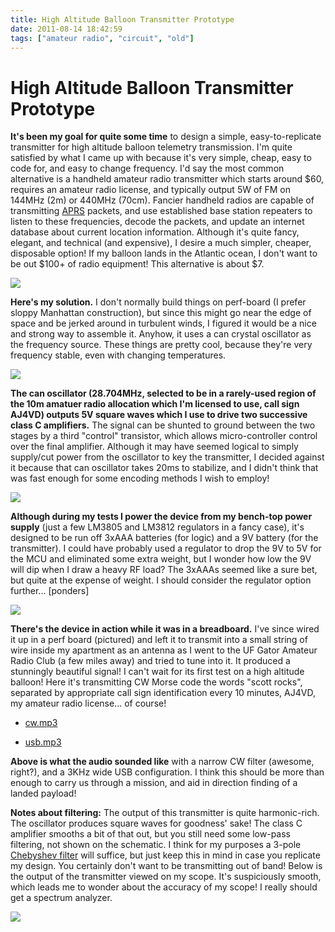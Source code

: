 ```yaml
---
title: High Altitude Balloon Transmitter Prototype
date: 2011-08-14 18:42:59
tags: ["amateur radio", "circuit", "old"]
---
```


# High Altitude Balloon Transmitter Prototype

__It's been my goal for quite some time__ to design a simple, easy-to-replicate transmitter for high altitude balloon telemetry transmission. I'm quite satisfied by what I came up with because it's very simple, cheap, easy to code for, and easy to change frequency.  I'd say the most common alternative is a handheld amateur radio transmitter which starts around $60, requires an amateur radio license, and typically output 5W of FM on 144MHz (2m) or 440MHz (70cm). Fancier handheld radios are capable of transmitting [APRS](http://en.wikipedia.org/wiki/Automatic_Packet_Reporting_System) packets, and use established base station repeaters to listen to these frequencies, decode the packets, and update an internet database about current location information. Although it's quite fancy, elegant, and technical (and expensive), I desire a much simpler, cheaper, disposable option! If my balloon lands in the Atlantic ocean, I don't want to be out $100+ of radio equipment! This alternative is about $7.

<div class="text-center img-border">

[![](DSCN1718_thumb.jpg)](DSCN1718.jpg)

</div>

__Here's my solution.__ I don't normally build things on perf-board (I prefer sloppy Manhattan construction), but since this might go near the edge of space and be jerked around in turbulent winds, I figured it would be a nice and strong way to assemble it.  Anyhow, it uses a can crystal oscillator as the frequency source. These things are pretty cool, because they're very frequency stable, even with changing temperatures.

<div class="text-center img-border">

[![](DSCN1701_thumb.jpg)](DSCN1701.jpg)

</div>

__The can oscillator (28.704MHz, selected to be in a rarely-used region of the 10m amatuer radio allocation which I'm licensed to use, call sign AJ4VD) outputs 5V square waves which I use to drive two successive class C amplifiers.__ The signal can be shunted to ground between the two stages by a third "control" transistor, which allows micro-controller control over the final amplifier. Although it may have seemed logical to simply supply/cut power from the oscillator to key the transmitter, I decided against it because that can oscillator takes 20ms to stabilize, and I didn't think that was fast enough for some encoding methods I wish to employ!

<div class="text-center img-border">

[![](DSCN1717_thumb.jpg)](DSCN1717.jpg)

</div>

__Although during my tests I power the device from my bench-top power supply__ (just a few LM3805 and LM3812 regulators in a fancy case), it's designed to be run off 3xAAA batteries (for logic) and a 9V battery (for the transmitter). I could have probably used a regulator to drop the 9V to 5V for the MCU and eliminated some extra weight, but I wonder how low the 9V will dip when I draw a heavy RF load? The 3xAAAs seemed like a sure bet, but quite at the expense of weight. I should consider the regulator option further... [ponders]

![](https://www.youtube.com/embed/rRatJBAMgdg)

__There's the device in action while it was in a breadboard.__ I've since wired it up in a perf board (pictured) and left it to transmit into a small string of wire inside my apartment as an antenna as I went to the UF Gator Amateur Radio Club (a few miles away) and tried to tune into it. It produced a stunningly beautiful signal! I can't wait for its first test on a high altitude balloon!  Here it's transmitting CW Morse code the words "scott rocks", separated by appropriate call sign identification every 10 minutes, AJ4VD, my amateur radio license... of course!

* [cw.mp3](http://www.SWHarden.com/blog/images/cw.mp3)

* [usb.mp3](http://www.SWHarden.com/blog/images/usb.mp3)

__Above is what the audio sounded like__ with a narrow CW filter (awesome, right?), and a 3KHz wide USB configuration. I think this should be more than enough to carry us through a mission, and aid in direction finding of a landed payload!

__Notes about filtering:__ The output of this transmitter is quite harmonic-rich. The oscillator produces square waves for goodness' sake! The class C amplifier smooths a bit of that out, but you still need some low-pass filtering, not shown on the schematic. I think for my purposes a 3-pole [Chebyshev filter](http://en.wikipedia.org/wiki/Chebyshev_filter) will suffice, but just keep this in mind in case you replicate my design. You certainly don't want to be transmitting out of band! Below is the output of the transmitter viewed on my scope. It's suspiciously smooth, which leads me to wonder about the accuracy of my scope! I really should get a spectrum analyzer.

<div class="text-center img-border">

[![](DSCN1707_thumb.jpg)](DSCN1707.jpg)

</div>